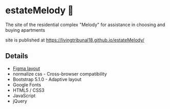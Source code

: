 # estateMelody  🏢

The site of the residential complex "Melody" for assistance in choosing and buying apartments

site is published at https://livingtribunal18.github.io/estateMelody/

## Details
- <a href="https://www.figma.com/file/PCpDJXghyV7RFUaTCEw8YF/Melody?node-id=1%3A2"> Figma layout </a> 
- normalize css - Сross-browser compatibility
- Bootstrap 5.1.0 - Adaptive layout
- Google Fonts
- HTML5 / CSS3
- JavaScript
- jQuery

